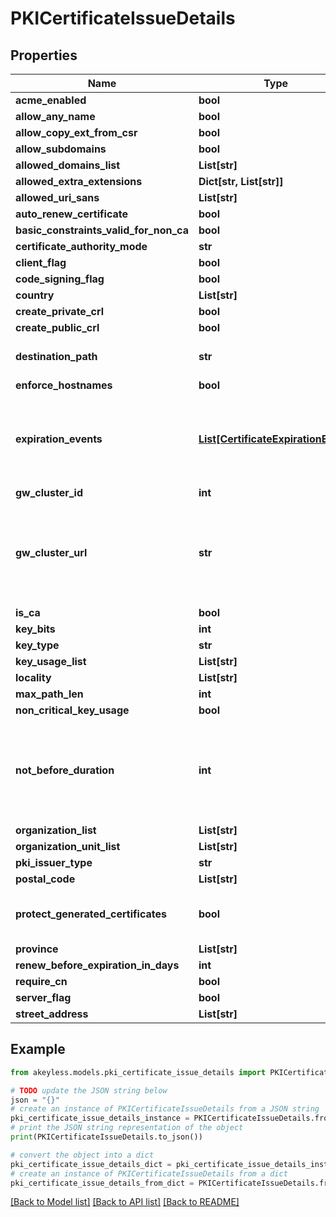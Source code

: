 # PKICertificateIssueDetails


## Properties

Name | Type | Description | Notes
------------ | ------------- | ------------- | -------------
**acme_enabled** | **bool** |  | [optional] 
**allow_any_name** | **bool** |  | [optional] 
**allow_copy_ext_from_csr** | **bool** |  | [optional] 
**allow_subdomains** | **bool** |  | [optional] 
**allowed_domains_list** | **List[str]** |  | [optional] 
**allowed_extra_extensions** | **Dict[str, List[str]]** |  | [optional] 
**allowed_uri_sans** | **List[str]** |  | [optional] 
**auto_renew_certificate** | **bool** |  | [optional] 
**basic_constraints_valid_for_non_ca** | **bool** |  | [optional] 
**certificate_authority_mode** | **str** |  | [optional] 
**client_flag** | **bool** |  | [optional] 
**code_signing_flag** | **bool** |  | [optional] 
**country** | **List[str]** |  | [optional] 
**create_private_crl** | **bool** |  | [optional] 
**create_public_crl** | **bool** |  | [optional] 
**destination_path** | **str** | DestinationPath is the destination to save generated certificates | [optional] 
**enforce_hostnames** | **bool** |  | [optional] 
**expiration_events** | [**List[CertificateExpirationEvent]**](CertificateExpirationEvent.md) | ExpirationNotification holds a list of expiration notices that should be sent in case a certificate is about to expire, this value is being propagated to the Certificate resources that are created | [optional] 
**gw_cluster_id** | **int** |  | [optional] 
**gw_cluster_url** | **str** | GWClusterURL is required when CAMode is \&quot;public\&quot; and it defines the cluster URL the PKI should be issued from. The GW cluster must have permissions to read associated target&#39;s details | [optional] 
**is_ca** | **bool** |  | [optional] 
**key_bits** | **int** |  | [optional] 
**key_type** | **str** |  | [optional] 
**key_usage_list** | **List[str]** |  | [optional] 
**locality** | **List[str]** |  | [optional] 
**max_path_len** | **int** |  | [optional] 
**non_critical_key_usage** | **bool** |  | [optional] 
**not_before_duration** | **int** | A Duration represents the elapsed time between two instants as an int64 nanosecond count. The representation limits the largest representable duration to approximately 290 years. | [optional] 
**organization_list** | **List[str]** |  | [optional] 
**organization_unit_list** | **List[str]** |  | [optional] 
**pki_issuer_type** | **str** |  | [optional] 
**postal_code** | **List[str]** |  | [optional] 
**protect_generated_certificates** | **bool** | ProtectGeneratedCertificates dictates whether the created certificates should be protected from deletion | [optional] 
**province** | **List[str]** |  | [optional] 
**renew_before_expiration_in_days** | **int** |  | [optional] 
**require_cn** | **bool** |  | [optional] 
**server_flag** | **bool** |  | [optional] 
**street_address** | **List[str]** |  | [optional] 

## Example

```python
from akeyless.models.pki_certificate_issue_details import PKICertificateIssueDetails

# TODO update the JSON string below
json = "{}"
# create an instance of PKICertificateIssueDetails from a JSON string
pki_certificate_issue_details_instance = PKICertificateIssueDetails.from_json(json)
# print the JSON string representation of the object
print(PKICertificateIssueDetails.to_json())

# convert the object into a dict
pki_certificate_issue_details_dict = pki_certificate_issue_details_instance.to_dict()
# create an instance of PKICertificateIssueDetails from a dict
pki_certificate_issue_details_from_dict = PKICertificateIssueDetails.from_dict(pki_certificate_issue_details_dict)
```
[[Back to Model list]](../README.md#documentation-for-models) [[Back to API list]](../README.md#documentation-for-api-endpoints) [[Back to README]](../README.md)


